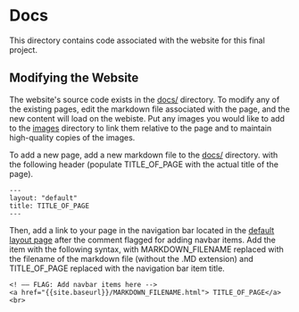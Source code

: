 # Docs
This directory contains code associated with the website for this final project.

## Modifying the Website

The website's source code exists in the [docs/](https://github.com/anushadatar/gym-gazebo-hide-and-seek/tree/master/docs) directory. To modify any of the existing pages, edit the markdown file associated with the page, and the new content will load on the webiste. Put any images you would like to add to the [images](https://github.com/anushadatar/computational-robotics-final-project/tree/master/docs/images) directory to link them relative to the page and to maintain high-quality copies of the images. 

To add a new page, add a new markdown file to the [docs/](https://github.com/anushadatar/gym-gazebo-hide-and-seek/tree/master/docs) directory. with the following header (populate TITLE_OF_PAGE with the actual title of the page). 
```
---
layout: "default"
title: TITLE_OF_PAGE
---
```
Then, add a link to your page in the navigation bar located in the [default layout page](https://github.com/anushadatar/gym-gazebo-hide-and-seek/blob/master/docs/_layouts/default.html) after the comment flagged for adding navbar items. Add the item with the following syntax, with MARKDOWN_FILENAME replaced with the filename of the markdown file (without the .MD extension) and TITLE_OF_PAGE replaced with the navigation bar item title.

```[html]
<! –– FLAG: Add navbar items here -->                                                   
<a href="{{site.baseurl}}/MARKDOWN_FILENAME.html"> TITLE_OF_PAGE</a> <br>

```

